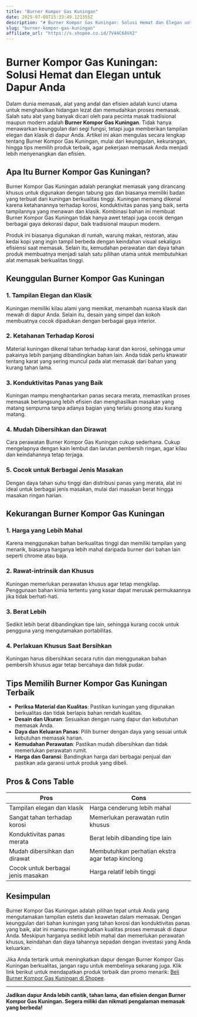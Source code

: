 ```yaml
---
title: "Burner Kompor Gas Kuningan"
date: 2025-07-08T15:33:49.121355Z
description: "# Burner Kompor Gas Kuningan: Solusi Hemat dan Elegan untuk Dapur Anda..."
slug: "burner-kompor-gas-kuningan"
affiliate_url: "https://s.shopee.co.id/7V44C68VX2"
---
```

# Burner Kompor Gas Kuningan: Solusi Hemat dan Elegan untuk Dapur Anda

Dalam dunia memasak, alat yang andal dan efisien adalah kunci utama untuk menghasilkan hidangan lezat dan memudahkan proses memasak. Salah satu alat yang banyak dicari oleh para pecinta masak tradisional maupun modern adalah **Burner Kompor Gas Kuningan**. Tidak hanya menawarkan keunggulan dari segi fungsi, tetapi juga memberikan tampilan elegan dan klasik di dapur Anda. Artikel ini akan mengulas secara lengkap tentang Burner Kompor Gas Kuningan, mulai dari keunggulan, kekurangan, hingga tips memilih produk terbaik, agar pekerjaan memasak Anda menjadi lebih menyenangkan dan efisien.

## Apa Itu Burner Kompor Gas Kuningan?

Burner Kompor Gas Kuningan adalah perangkat memasak yang dirancang khusus untuk digunakan dengan tabung gas dan biasanya memiliki badan yang terbuat dari kuningan berkualitas tinggi. Kuningan memang dikenal karena ketahanannya terhadap korosi, konduktivitas panas yang baik, serta tampilannya yang menawan dan klasik. Kombinasi bahan ini membuat Burner Kompor Gas Kuningan tidak hanya awet tetapi juga cocok dengan berbagai gaya dekorasi dapur, baik tradisional maupun modern.

Produk ini biasanya digunakan di rumah, warung makan, restoran, atau kedai kopi yang ingin tampil berbeda dengan keindahan visual sekaligus efisiensi saat memasak. Selain itu, kemudahan perawatan dan daya tahan produk membuatnya menjadi salah satu pilihan utama untuk membutuhkan alat memasak berkualitas tinggi.

## Keunggulan Burner Kompor Gas Kuningan

### 1. Tampilan Elegan dan Klasik
Kuningan memiliki kilau alami yang memikat, menambah nuansa klasik dan mewah di dapur Anda. Selain itu, desain yang simpel dan kokoh membuatnya cocok dipadukan dengan berbagai gaya interior.

### 2. Ketahanan Terhadap Korosi
Material kuningan dikenal tahan terhadap karat dan korosi, sehingga umur pakainya lebih panjang dibandingkan bahan lain. Anda tidak perlu khawatir tentang karat yang sering muncul pada alat memasak dari bahan yang kurang tahan lama.

### 3. Konduktivitas Panas yang Baik
Kuningan mampu menghantarkan panas secara merata, memastikan proses memasak berlangsung lebih efisien dan menghasilkan masakan yang matang sempurna tanpa adanya bagian yang terlalu gosong atau kurang matang.

### 4. Mudah Dibersihkan dan Dirawat
Cara perawatan Burner Kompor Gas Kuningan cukup sederhana. Cukup mengelapnya dengan kain lembut dan larutan pembersih ringan, agar kilau dan keindahannya tetap terjaga.

### 5. Cocok untuk Berbagai Jenis Masakan
Dengan daya tahan suhu tinggi dan distribusi panas yang merata, alat ini ideal untuk berbagai jenis masakan, mulai dari masakan berat hingga masakan ringan harian.

## Kekurangan Burner Kompor Gas Kuningan

### 1. Harga yang Lebih Mahal
Karena menggunakan bahan berkualitas tinggi dan memiliki tampilan yang menarik, biasanya harganya lebih mahal daripada burner dari bahan lain seperti chrome atau baja.

### 2. Rawat-intrinsik dan Khusus
Kuningan memerlukan perawatan khusus agar tetap mengkilap. Penggunaan bahan kimia tertentu yang kasar dapat merusak permukaannya jika tidak berhati-hati.

### 3. Berat Lebih
Sedikit lebih berat dibandingkan tipe lain, sehingga kurang cocok untuk pengguna yang mengutamakan portabilitas.

### 4. Perlakuan Khusus Saat Bersihkan
Kuningan harus dibersihkan secara rutin dan menggunakan bahan pembersih khusus agar tetap bercahaya dan tidak pudar.

## Tips Memilih Burner Kompor Gas Kuningan Terbaik

- **Periksa Material dan Kualitas**: Pastikan kuningan yang digunakan berkualitas dan tidak berlapis bahan rendah kualitas.
- **Desain dan Ukuran**: Sesuaikan dengan ruang dapur dan kebutuhan memasak Anda.
- **Daya dan Keluaran Panas**: Pilih burner dengan daya yang sesuai untuk kebutuhan memasak harian.
- **Kemudahan Perawatan**: Pastikan mudah dibersihkan dan tidak memerlukan perawatan rumit.
- **Harga dan Garansi**: Bandingkan harga dari berbagai penjual dan pastikan ada garansi untuk produk yang dibeli.

## Pros & Cons Table

| **Pros**                                     | **Cons**                                 |
|----------------------------------------------|------------------------------------------|
| Tampilan elegan dan klasik                   | Harga cenderung lebih mahal           |
| Sangat tahan terhadap korosi                | Memerlukan perawatan rutin khusus     |
| Konduktivitas panas merata                   | Berat lebih dibanding tipe lain       |
| Mudah dibersihkan dan dirawat               | Membutuhkan perhatian ekstra agar tetap kinclong |
| Cocok untuk berbagai jenis masakan          | Harga relatif lebih tinggi           |

## Kesimpulan

Burner Kompor Gas Kuningan adalah pilihan tepat untuk Anda yang mengutamakan tampilan estetis dan keawetan dalam memasak. Dengan keunggulan dari bahan kuningan yang tahan korosi dan konduktivitas panas yang baik, alat ini mampu meningkatkan kualitas proses memasak di dapur Anda. Meskipun harganya sedikit lebih mahal dan memerlukan perawatan khusus, keindahan dan daya tahannya sepadan dengan investasi yang Anda keluarkan.

Jika Anda tertarik untuk meningkatkan dapur dengan Burner Kompor Gas Kuningan berkualitas, jangan ragu untuk membelinya sekarang juga. Klik link berikut untuk mendapatkan produk terbaik dan promo menarik: [Beli Burner Kompor Gas Kuningan di Shopee](https://s.shopee.co.id/7V44C68VX2).

---

**Jadikan dapur Anda lebih cantik, tahan lama, dan efisien dengan Burner Kompor Gas Kuningan. Segera miliki dan nikmati pengalaman memasak yang berbeda!**